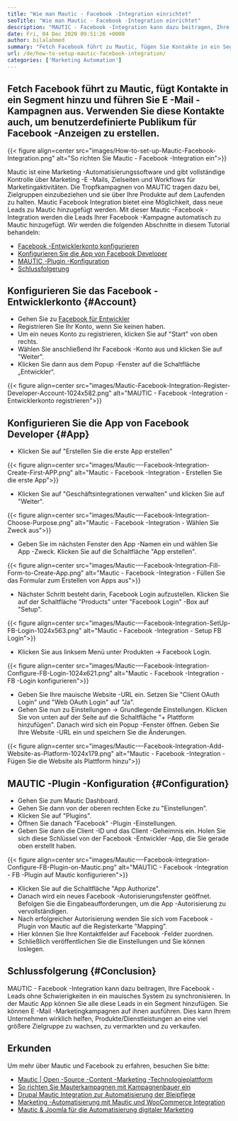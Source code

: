 ```yaml
---
title: "Wie man Mautic - Facebook -Integration einrichtet" 
seoTitle: "Wie man Mautic - Facebook -Integration einrichtet" 
description: "MAUTIC - Facebook -Integration kann dazu beitragen, Ihre Facebook -Leads ohne Schwierigkeiten in ein Mautic -System zu synchronisieren und sie dann in Marketingkampagnen zu verwenden." 
date: Fri, 04 Dec 2020 09:51:26 +0000
author: bilalahmed
summary: "Fetch Facebook führt zu Mautic, fügen Sie Kontakte in ein Segment und führen Sie E -Mail -Kampagnen aus. Verwenden Sie diese Kontakte auch, um benutzerdefinierte Publikum für Facebook -Anzeigen zu erstellen." 
url: /de/how-to-setup-mautic-facebook-integration/
categories: ['Marketing Automation']
---
```


## Fetch Facebook führt zu Mautic, fügt Kontakte in ein Segment hinzu und führen Sie E -Mail -Kampagnen aus. Verwenden Sie diese Kontakte auch, um benutzerdefinierte Publikum für Facebook -Anzeigen zu erstellen.

{{< figure align=center src="images/How-to-set-up-Mautic-Facebook-Integration.png" alt="So richten Sie Mautic - Facebook -Integration ein">}}

Mautic ist eine Marketing -Automatisierungssoftware und gibt vollständige Kontrolle über Marketing -E -Mails, Zielseiten und Workflows für Marketingaktivitäten. Die Tropfkampagnen von MAUTIC tragen dazu bei, Zielgruppen einzubeziehen und sie über Ihre Produkte auf dem Laufenden zu halten. Mautic Facebook Integration bietet eine Möglichkeit, dass neue Leads zu Mautic hinzugefügt werden. Mit dieser Mautic -Facebook -Integration werden die Leads Ihrer Facebook -Kampagne automatisch zu Mautic hinzugefügt.
Wir werden die folgenden Abschnitte in diesem Tutorial behandeln:
  * [Facebook -Entwicklerkonto konfigurieren][1]
  * [Konfigurieren Sie die App von Facebook Developer][2]
  * [MAUTIC -Plugin -Konfiguration][3]
  * [Schlussfolgerung][4]

## Konfigurieren Sie das Facebook -Entwicklerkonto   {#Account}
  * Gehen Sie zu [Facebook für Entwickler][5]
  * Registrieren Sie Ihr Konto, wenn Sie keinen haben.
  * Um ein neues Konto zu registrieren, klicken Sie auf "Start" von oben rechts.
  * Wählen Sie anschließend Ihr Facebook -Konto aus und klicken Sie auf "Weiter".
  * Klicken Sie dann aus dem Popup -Fenster auf die Schaltfläche „Entwickler“.

{{< figure align=center src="images/Mautic-Facebook-Integration-Register-Developer-Account-1024x582.png" alt="MAUTIC - Facebook -Integration - Entwicklerkonto registrieren">}}


## Konfigurieren Sie die App von Facebook Developer   {#App}
  * Klicken Sie auf "Erstellen Sie die erste App erstellen"

{{< figure align=center src="images/Mautic-–-Facebook-Integration-Create-First-APP.png" alt="Mautic - Facebook -Integration - Erstellen Sie die erste App">}}

  * Klicken Sie auf "Geschäftsintegrationen verwalten" und klicken Sie auf "Weiter".

{{< figure align=center src="images/Mautic-–-Facebook-Integration-Choose-Purpose.png" alt="Mautic - Facebook -Integration - Wählen Sie Zweck aus">}}

  * Geben Sie im nächsten Fenster den App -Namen ein und wählen Sie App -Zweck. Klicken Sie auf die Schaltfläche "App erstellen".

{{< figure align=center src="images/Mautic-–-Facebook-Integration-Fill-Form-to-Create-App.png" alt="Mautic - Facebook -Integration - Füllen Sie das Formular zum Erstellen von Apps aus">}}

  * Nächster Schritt besteht darin, Facebook Login aufzustellen. Klicken Sie auf der Schaltfläche "Products" unter "Facebook Login" -Box auf "Setup".

{{< figure align=center src="images/Mautic-–-Facebook-Integration-SetUp-FB-Login-1024x563.png" alt="Mautic - Facebook -Integration - Setup FB Login">}}

  * Klicken Sie aus linksem Menü unter Produkten -> Facebook Login.

{{< figure align=center src="images/Mautic-–-Facebook-Integration-Configure-FB-Login-1024x621.png" alt="Mautic - Facebook -Integration - FB -Login konfigurieren">}}

  * Geben Sie Ihre mauische Website -URL ein. Setzen Sie "Client OAuth Login" und "Web OAuth Login" auf "Ja".
  * Gehen Sie nun zu Einstellungen -> Grundlegende Einstellungen. Klicken Sie von unten auf der Seite auf die Schaltfläche "+ Plattform hinzufügen". Danach wird sich ein Popup -Fenster öffnen. Geben Sie Ihre Website -URL ein und speichern Sie die Änderungen.

{{< figure align=center src="images/Mautic-–-Facebook-Integration-Add-Website-as-Platform-1024x179.png" alt="Mautic - Facebook -Integration - Fügen Sie die Website als Plattform hinzu">}}


## MAUTIC -Plugin -Konfiguration   {#Configuration}
  * Gehen Sie zum Mautic Dashboard.
  * Gehen Sie dann von der oberen rechten Ecke zu "Einstellungen".
  * Klicken Sie auf "Plugins".
  * Öffnen Sie danach "Facebook" -Plugin -Einstellungen.
  * Geben Sie dann die Client -ID und das Client -Geheimnis ein. Holen Sie sich diese Schlüssel von der Facebook -Entwickler -App, die Sie gerade oben erstellt haben.

{{< figure align=center src="images/Mautic-–-Facebook-Integration-Configure-FB-Plugin-on-Mautic.png" alt="MAUTIC - Facebook -Integration - FB -Plugin auf Mautic konfigurieren">}}

  * Klicken Sie auf die Schaltfläche "App Authorize".
  * Danach wird ein neues Facebook -Autorisierungsfenster geöffnet. Befolgen Sie die Eingabeaufforderungen, um die App -Autorisierung zu vervollständigen.
  * Nach erfolgreicher Autorisierung wenden Sie sich vom Facebook -Plugin von Mautic auf die Registerkarte "Mapping".
  * Hier können Sie Ihre Kontaktfelder auf Facebook -Felder zuordnen.
  * Schließlich veröffentlichen Sie die Einstellungen und Sie können loslegen.

## Schlussfolgerung   {#Conclusion}
MAUTIC - Facebook -Integration kann dazu beitragen, Ihre Facebook -Leads ohne Schwierigkeiten in ein mauisches System zu synchronisieren. In der Mautic App können Sie alle diese Leads in ein Segment hinzufügen. Sie können E -Mail -Marketingkampagnen auf ihnen ausführen. Dies kann Ihrem Unternehmen wirklich helfen, Produkte/Dienstleistungen an eine viel größere Zielgruppe zu wachsen, zu vermarkten und zu verkaufen.

## Erkunden
Um mehr über Mautic und Facebook zu erfahren, besuchen Sie bitte:
  * [Mautic | Open -Source -Content -Marketing -Technologieplattform][6]
  * [So richten Sie Mauterkampagnen mit Kampagnenbauer ein][7]
  * [Drupal Mautic Integration zur Automatisierung der Bleipflege][8]
  * [Marketing -Automatisierung mit Mautic und WooCommerce Integration][9]
  * [Mautic & Joomla für die Automatisierung digitaler Marketing][10]

  
[1]: #account
[2]: #app
[3]: #configuration
[4]: #conclusion
[5]: https://developers.facebook.com/docs/apps#register
[6]: https://products.containerize.com/marketing-automation/mautic
[7]: https://blog.containerize.com/marketing-automation/how-to-setup-marketing-campaigns-using-mautic-campaign-builder/
[8]: https://blog.containerize.com/content-management/drupal-tutorial-automate-lead-growth-with-drupal-mautic/
[9]: https://blog.containerize.com/blogging/marketing-automation-using-mautic-and-wordpress-woocommerce/
[10]: https://blog.containerize.com/content-management/integrate-mautic-with-joomla-for-marketing-automation/
